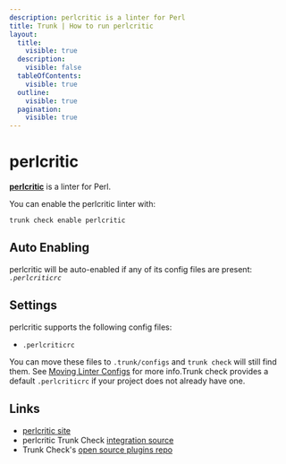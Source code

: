 ```yaml
---
description: perlcritic is a linter for Perl
title: Trunk | How to run perlcritic
layout:
  title:
    visible: true
  description:
    visible: false
  tableOfContents:
    visible: true
  outline:
    visible: true
  pagination:
    visible: true
---
```


# perlcritic

[**perlcritic**](https://metacpan.org/pod/Perl::Critic) is a linter for Perl.

You can enable the perlcritic linter with:

```shell
trunk check enable perlcritic
```

## Auto Enabling

perlcritic will be auto-enabled if any of its config files are present: *`.perlcriticrc`*

## Settings

perlcritic supports the following config files:
* `.perlcriticrc`

 You can move these files to `.trunk/configs` and `trunk check` will still find them. See [Moving Linter Configs](..#moving-linter-configs) for more info.Trunk check provides a default `.perlcriticrc` if your project does not already have one.



## Links

- [perlcritic site](https://metacpan.org/pod/Perl::Critic)
- perlcritic Trunk Check [integration source](https://github.com/trunk-io/plugins/tree/main/linters/perlcritic)
- Trunk Check's [open source plugins repo](https://github.com/trunk-io/plugins/tree/main)
